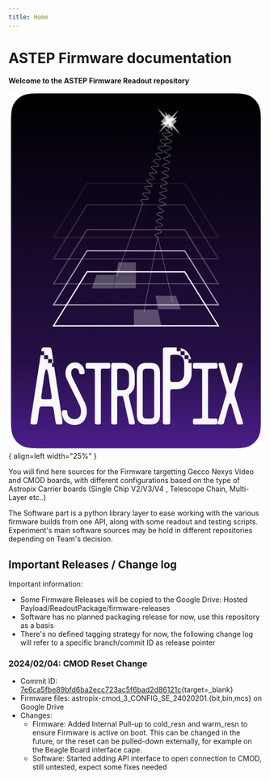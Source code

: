 ```yaml
---
title: Home
---
```


# ASTEP Firmware documentation


**Welcome to the ASTEP Firmware Readout repository**

![Astropix Logo](./astropix_main_logo.jpeg){ align=left width="25%" }

You will find here sources for the Firmware targetting Gecco Nexys Video and CMOD boards, with different configurations based on the type of Astropix Carrier boards (Single Chip V2/V3/V4 , Telescope Chain, Multi-Layer etc..)

The Software part is a python library layer to ease working with the various firmware builds from one API, along with some readout and testing scripts. Experiment's main software sources may be hold in different repositories depending on Team's decision. 


## Important Releases / Change log

Important information: 

- Some Firmware Releases will be copied to the Google Drive: Hosted Payload/ReadoutPackage/firmware-releases
- Software has no planned packaging release for now, use this repository as a basis  
- There's no defined tagging strategy for now, the following change log will refer to a specific branch/commit ID as release pointer


### 2024/02/04: CMOD Reset Change 

- Commit ID: [7e6ca5fbe89bfd6ba2ecc723ac5f6bad2d86121c](https://github.com/AstroPix/astep-fw/commit/7e6ca5fbe89bfd6ba2ecc723ac5f6bad2d86121c){target=_blank}
- Firmware files: astropix-cmod_3_CONFIG_SE_24020201.{bit,bin,mcs} on Google Drive
- Changes:
    - Firmware: Added Internal Pull-up to cold_resn and warm_resn to ensure Firmware is active on boot. This can be changed in the future, or the reset can be pulled-down externally, for example on the Beagle Board interface cape.
    - Software: Started adding API interface to open connection to CMOD, still untested, expect some fixes needed